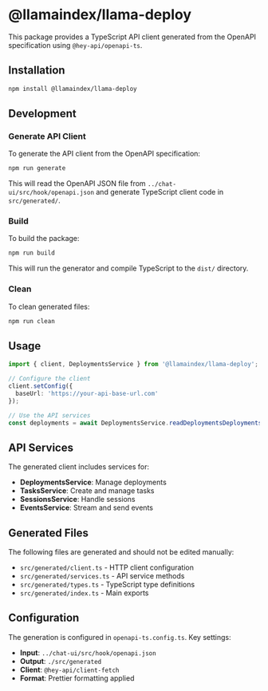 # @llamaindex/llama-deploy

This package provides a TypeScript API client generated from the OpenAPI specification using `@hey-api/openapi-ts`.

## Installation

```bash
npm install @llamaindex/llama-deploy
```

## Development

### Generate API Client

To generate the API client from the OpenAPI specification:

```bash
npm run generate
```

This will read the OpenAPI JSON file from `../chat-ui/src/hook/openapi.json` and generate TypeScript client code in `src/generated/`.

### Build

To build the package:

```bash
npm run build
```

This will run the generator and compile TypeScript to the `dist/` directory.

### Clean

To clean generated files:

```bash
npm run clean
```

## Usage

```typescript
import { client, DeploymentsService } from '@llamaindex/llama-deploy';

// Configure the client
client.setConfig({
  baseUrl: 'https://your-api-base-url.com'
});

// Use the API services
const deployments = await DeploymentsService.readDeploymentsDeploymentsGet();
```

## API Services

The generated client includes services for:

- **DeploymentsService**: Manage deployments
- **TasksService**: Create and manage tasks
- **SessionsService**: Handle sessions
- **EventsService**: Stream and send events

## Generated Files

The following files are generated and should not be edited manually:

- `src/generated/client.ts` - HTTP client configuration
- `src/generated/services.ts` - API service methods
- `src/generated/types.ts` - TypeScript type definitions
- `src/generated/index.ts` - Main exports

## Configuration

The generation is configured in `openapi-ts.config.ts`. Key settings:

- **Input**: `../chat-ui/src/hook/openapi.json`
- **Output**: `./src/generated`
- **Client**: `@hey-api/client-fetch`
- **Format**: Prettier formatting applied 